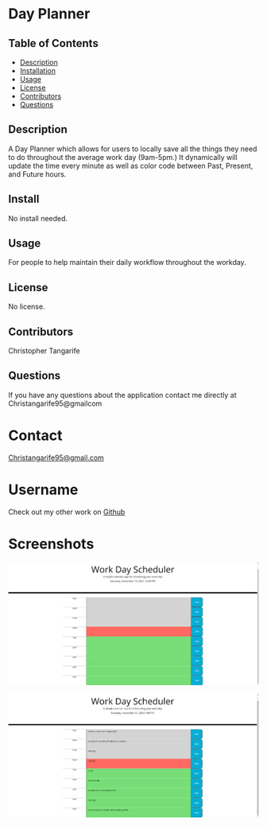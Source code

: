 # Day Planner #

  ## Table of Contents
* [Description](#description)
* [Installation](#installation)
* [Usage](#usage)
* [License](#license)
* [Contributors](#contributors)
* [Questions](#questions)

## Description
A Day Planner which allows for users to locally save all the things they need to do throughout the average work day (9am-5pm.) It dynamically will update the time every minute as well as color code between Past, Present, and Future hours.
## Install
No install needed.
## Usage
For people to help maintain their daily workflow throughout the workday.
## License
No license.
## Contributors
Christopher Tangarife
## Questions
If you have any questions about the application contact me directly at Christangarife95@gmailcom 
# Contact
Christangarife95@gmail.com 
# Username
Check out my other work on [Github](https://github.com/ChrisCodes54)
# Screenshots
![User's first view when opened (time subject to change depending on when opened](dayplanner.PNG)

![Mock up of daily use with the planner](usingdayplanner.PNG)


